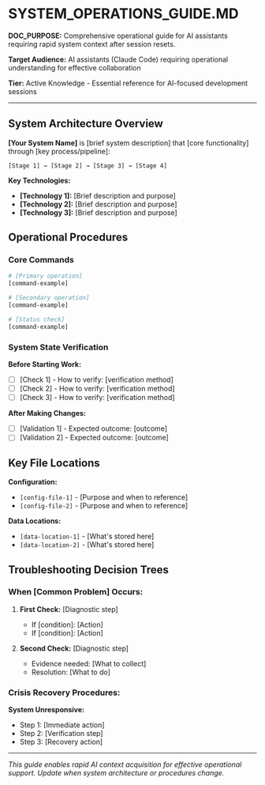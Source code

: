 # SYSTEM_OPERATIONS_GUIDE.MD

**DOC_PURPOSE:** Comprehensive operational guide for AI assistants requiring rapid system context after session resets.

**Target Audience:** AI assistants (Claude Code) requiring operational understanding for effective collaboration

**Tier:** Active Knowledge - Essential reference for AI-focused development sessions

---

## System Architecture Overview

**[Your System Name]** is [brief system description] that [core functionality] through [key process/pipeline]:

```
[Stage 1] → [Stage 2] → [Stage 3] → [Stage 4]
```

**Key Technologies:**
- **[Technology 1]:** [Brief description and purpose]
- **[Technology 2]:** [Brief description and purpose]
- **[Technology 3]:** [Brief description and purpose]

## Operational Procedures

### Core Commands
```bash
# [Primary operation]
[command-example]

# [Secondary operation]  
[command-example]

# [Status check]
[command-example]
```

### System State Verification
**Before Starting Work:**
- [ ] [Check 1] - How to verify: [verification method]
- [ ] [Check 2] - How to verify: [verification method]
- [ ] [Check 3] - How to verify: [verification method]

**After Making Changes:**
- [ ] [Validation 1] - Expected outcome: [outcome]
- [ ] [Validation 2] - Expected outcome: [outcome]

## Key File Locations

**Configuration:**
- `[config-file-1]` - [Purpose and when to reference]
- `[config-file-2]` - [Purpose and when to reference]

**Data Locations:**
- `[data-location-1]` - [What's stored here]  
- `[data-location-2]` - [What's stored here]

## Troubleshooting Decision Trees

### When [Common Problem] Occurs:
1. **First Check:** [Diagnostic step]
   - If [condition]: [Action]
   - If [condition]: [Action]

2. **Second Check:** [Diagnostic step]
   - Evidence needed: [What to collect]
   - Resolution: [What to do]

### Crisis Recovery Procedures:
**System Unresponsive:**
- Step 1: [Immediate action]
- Step 2: [Verification step]  
- Step 3: [Recovery action]

---

*This guide enables rapid AI context acquisition for effective operational support. Update when system architecture or procedures change.*